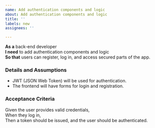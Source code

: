 ```yaml
---
name: Add authentication components and logic
about: Add authentication components and logic
title: ''
labels: new
assignees: ''

---
```


**As a** back-end developer  
**I need** to add authentication components and logic  
**So that** users can register, log in, and access secured parts of the app.

### Details and Assumptions
* JWT (JSON Web Token) will be used for authentication.
* The frontend will have forms for login and registration.

### Acceptance Criteria
Given the user provides valid credentials,  
When they log in,  
Then a token should be issued, and the user should be authenticated.
